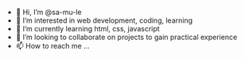 - 👋 Hi, I’m @sa-mu-le
- 👀 I’m interested in web development, coding, learning
- 🌱 I’m currently learning html, css, javascript
- 💞️ I’m looking to collaborate on projects to gain practical experience
- 📫 How to reach me ...

<!---
sa-mu-le/sa-mu-le is a ✨ special ✨ repository because its `README.md` (this file) appears on your GitHub profile.
You can click the Preview link to take a look at your changes.
--->
